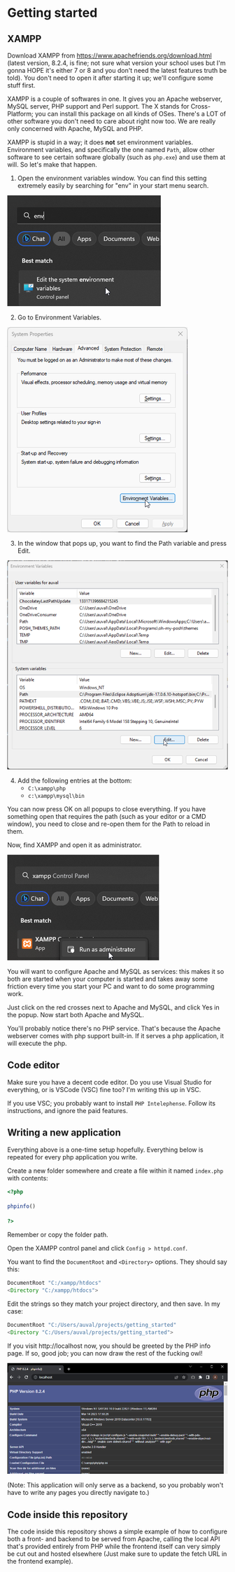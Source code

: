 # Getting started

## XAMPP

Download XAMPP from https://www.apachefriends.org/download.html (latest version, 8.2.4, is fine; not sure what version your school uses but I'm gonna HOPE it's either 7 or 8 and you don't need the latest features truth be told). You don't need to open it after starting it up; we'll configure some stuff first.

XAMPP is a couple of softwares in one. It gives you an Apache webserver, MySQL server, PHP support and Perl support. The X stands for Cross-Platform; you can install this package on all kinds of OSes.  There's a LOT of other software you don't need to care about right now too. We are really only concerned with Apache, MySQL and PHP.

XAMPP is stupid in a way; it does **not** set environment variables. Environment variables, and specifically the one named `Path`, allow other software to see certain software globally (such as `php.exe`) and use them at will. So let's make that happen. 

1. Open the environment variables window. You can find this setting extremely easily by searching for "env" in your start menu search.

![](z_resources/img/path1.png)

2. Go to Environment Variables.

![](z_resources/img/path2.png)

3. In the window that pops up, you want to find the Path variable and press Edit.

![](z_resources/img/path3.png)

4. Add the following entries at the bottom:
    - `C:\xampp\php`
    - `c:\xampp\mysql\bin`

You can now press OK on all popups to close everything. If you have something open that requires the path (such as your editor or a CMD window), you need to close and re-open them for the Path to reload in them.

Now, find XAMPP and open it as administrator.

![](z_resources/img/xampp1.png)

You will want to configure Apache and MySQL as services: this makes it so both are started when your computer is started and takes away some friction every time you start your PC and want to do some programming work.

Just click on the red crosses next to Apache and MySQL, and click Yes in the popup. Now start both Apache and MySQL.

You'll probably notice there's no PHP service. That's because the Apache webserver comes with php support built-in. If it serves a php application, it will execute the php.


## Code editor

Make sure you have a decent code editor. Do you use Visual Studio for everything, or is VSCode (VSC) fine too? I'm writing this up in VSC.

If you use VSC; you probably want to install `PHP Intelephense`. Follow its instructions, and ignore the paid features.

## Writing a new application

Everything above is a one-time setup hopefully. Everything below is repeated for every php application you write.

Create a new folder somewhere and create a file within it named `index.php` with contents:

```php
<?php 

phpinfo() 

?>
```

Remember or copy the folder path.

Open the XAMPP control panel and click `Config > httpd.conf`.

You want to find the `DocumentRoot` and `<Directory>` options. They should say this:

```php
DocumentRoot "C:/xampp/htdocs"
<Directory "C:/xampp/htdocs">
```

Edit the strings so they match your project directory, and then save. In my case:

```php
DocumentRoot "C:/Users/auval/projects/getting_started"
<Directory "C:/Users/auval/projects/getting_started">
```

If you visit http://localhost now, you should be greeted by the PHP info page. If so, good job; you can now draw the rest of the fucking owl!

![](php1.png)

(Note: This application will only serve as a backend, so you probably won't have to write any pages you directly navigate to.)

## Code inside this repository

The code inside this repository shows a simple example of how to configure both a front- and backend to be served from Apache, calling the local API that's provided entirely from PHP while the frontend itself can very simply be cut out and hosted elsewhere (Just make sure to update the fetch URL in the frontend example).
